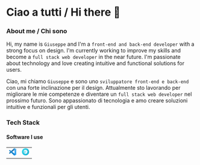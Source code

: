 # Ciao a tutti / Hi there &#x1F44B;

### About me / Chi sono

Hi, my name is `Giuseppe` and I'm a `front-end and back-end developer` with a strong focus on design. I'm currently working to improve my skills and become a `full stack web developer` in the near future. I'm passionate about technology and love creating intuitive and functional solutions for users.

Ciao, mi chiamo `Giuseppe` e sono uno `sviluppatore front-end e back-end` con una forte inclinazione per il design. Attualmente sto lavorando per migliorare le mie competenze e diventare un `full stack web developer` nel prossimo futuro. Sono appassionato di tecnologia e amo creare soluzioni intuitive e funzionali per gli utenti.

### Tech Stack

#### Software I use
<table style="border-collapse: collapse;">
  <tr>
    <td>
        <img src="./assets/icons/software/vsc.svg" alt="Visual Studio Code" title="Visual Studio Code" style="width: 20px; height: 20px;">
    </td>
    <td>
        <img src="./assets/icons/software/prepros.svg" alt="Prepros" title="Prepros" style="width: 20px; height: 20px;">
    </td>
  </tr>
</table>